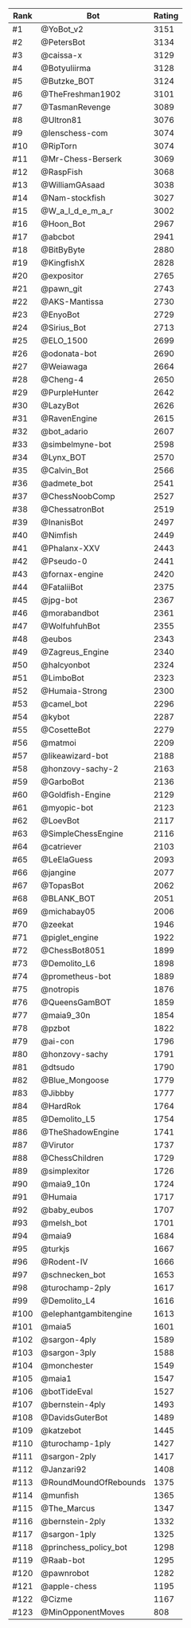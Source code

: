 Rank|Bot|Rating
---|---|---
#1|@YoBot_v2|3151
#2|@PetersBot|3134
#3|@caissa-x|3129
#4|@Botyuliirma|3128
#5|@Butzke_BOT|3124
#6|@TheFreshman1902|3101
#7|@TasmanRevenge|3089
#8|@Ultron81|3076
#9|@lenschess-com|3074
#10|@RipTorn|3074
#11|@Mr-Chess-Berserk|3069
#12|@RaspFish|3068
#13|@WilliamGAsaad|3038
#14|@Nam-stockfish|3027
#15|@W_a_l_d_e_m_a_r|3002
#16|@Hoon_Bot|2967
#17|@abcbot|2941
#18|@BitByByte|2880
#19|@KingfishX|2828
#20|@expositor|2765
#21|@pawn_git|2743
#22|@AKS-Mantissa|2730
#23|@EnyoBot|2729
#24|@Sirius_Bot|2713
#25|@ELO_1500|2699
#26|@odonata-bot|2690
#27|@Weiawaga|2664
#28|@Cheng-4|2650
#29|@PurpleHunter|2642
#30|@LazyBot|2626
#31|@RavenEngine|2615
#32|@bot_adario|2607
#33|@simbelmyne-bot|2598
#34|@Lynx_BOT|2570
#35|@Calvin_Bot|2566
#36|@admete_bot|2541
#37|@ChessNoobComp|2527
#38|@ChessatronBot|2519
#39|@InanisBot|2497
#40|@Nimfish|2449
#41|@Phalanx-XXV|2443
#42|@Pseudo-0|2441
#43|@fornax-engine|2420
#44|@FataliiBot|2375
#45|@jpg-bot|2367
#46|@morabandbot|2361
#47|@WolfuhfuhBot|2355
#48|@eubos|2343
#49|@Zagreus_Engine|2340
#50|@halcyonbot|2324
#51|@LimboBot|2323
#52|@Humaia-Strong|2300
#53|@camel_bot|2296
#54|@kybot|2287
#55|@CosetteBot|2279
#56|@matmoi|2209
#57|@likeawizard-bot|2188
#58|@honzovy-sachy-2|2163
#59|@GarboBot|2136
#60|@Goldfish-Engine|2129
#61|@myopic-bot|2123
#62|@LoevBot|2117
#63|@SimpleChessEngine|2116
#64|@catriever|2103
#65|@LeElaGuess|2093
#66|@jangine|2077
#67|@TopasBot|2062
#68|@BLANK_BOT|2051
#69|@michabay05|2006
#70|@zeekat|1946
#71|@piglet_engine|1922
#72|@ChessBot8051|1899
#73|@Demolito_L6|1898
#74|@prometheus-bot|1889
#75|@notropis|1876
#76|@QueensGamBOT|1859
#77|@maia9_30n|1854
#78|@pzbot|1822
#79|@ai-con|1796
#80|@honzovy-sachy|1791
#81|@dtsudo|1790
#82|@Blue_Mongoose|1779
#83|@Jibbby|1777
#84|@HardRok|1764
#85|@Demolito_L5|1754
#86|@TheShadowEngine|1741
#87|@Virutor|1737
#88|@ChessChildren|1729
#89|@simplexitor|1726
#90|@maia9_10n|1724
#91|@Humaia|1717
#92|@baby_eubos|1707
#93|@melsh_bot|1701
#94|@maia9|1684
#95|@turkjs|1667
#96|@Rodent-IV|1666
#97|@schnecken_bot|1653
#98|@turochamp-2ply|1617
#99|@Demolito_L4|1616
#100|@elephantgambitengine|1613
#101|@maia5|1601
#102|@sargon-4ply|1589
#103|@sargon-3ply|1588
#104|@monchester|1549
#105|@maia1|1547
#106|@botTideEval|1527
#107|@bernstein-4ply|1493
#108|@DavidsGuterBot|1489
#109|@katzebot|1445
#110|@turochamp-1ply|1427
#111|@sargon-2ply|1417
#112|@Janzari92|1408
#113|@RoundMoundOfRebounds|1375
#114|@munfish|1365
#115|@The_Marcus|1347
#116|@bernstein-2ply|1332
#117|@sargon-1ply|1325
#118|@princhess_policy_bot|1298
#119|@Raab-bot|1295
#120|@pawnrobot|1282
#121|@apple-chess|1195
#122|@Cizme|1167
#123|@MinOpponentMoves|808

